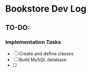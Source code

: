 # Bookstore Dev Log

## TO-DO:

### Implementation Tasks

- [ ] Create and define classes
- [ ] Build MySQL database
- [ ] 
